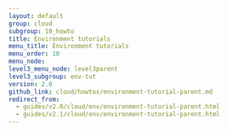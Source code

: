 ```yaml
---
layout: default
group: cloud
subgroup: 10_howto
title: Environment tutorials
menu_title: Environment tutorials
menu_order: 10
menu_node: 
level3_menu_node: level3parent
level3_subgroup: env-tut
version: 2.0
github_link: cloud/howtos/environment-tutorial-parent.md
redirect_from: 
  - guides/v2.0/cloud/env/environment-tutorial-parent.html
  - guides/v2.1/cloud/env/environment-tutorial-parent.html
---
```


